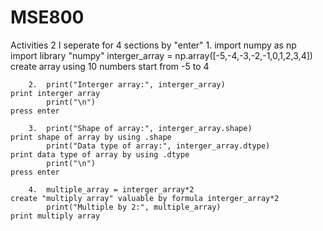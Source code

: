 # MSE800
Activities 2
    I seperate for 4 sections by "enter"
        1.  import numpy as np                                          import library "numpy"
            interger_array = np.array([-5,-4,-3,-2,-1,0,1,2,3,4])       create array using 10 numbers start from -5 to 4

        2.  print("Interger array:", interger_array)                    print interger array
            print("\n")                                                 press enter

        3.  print("Shape of array:", interger_array.shape)              print shape of array by using .shape
            print("Data type of array:", interger_array.dtype)          print data type of array by using .dtype
            print("\n")                                                 press enter

        4.  multiple_array = interger_array*2                           create "multiply array" valuable by formula interger_array*2
            print("Multiple by 2:", multiple_array)                     print multiply array